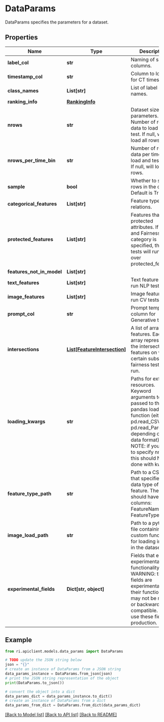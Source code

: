 # DataParams

DataParams specifies the parameters for a dataset.

## Properties

Name | Type | Description | Notes
------------ | ------------- | ------------- | -------------
**label_col** | **str** | Naming of special columns. | [optional] 
**timestamp_col** | **str** | Column to look at for CT timestamp. | [optional] 
**class_names** | **List[str]** | List of label class names. | [optional] 
**ranking_info** | [**RankingInfo**](RankingInfo.md) |  | [optional] 
**nrows** | **str** | Dataset size parameters. Number of rows of data to load and test. If null, will load all rows. | [optional] 
**nrows_per_time_bin** | **str** | Number of rows of data per time bin to load and test in CT. If null, will load all rows. | [optional] 
**sample** | **bool** | Whether to sample rows in the data. Default is True. | [optional] 
**categorical_features** | **List[str]** | Feature types and relations. | [optional] 
**protected_features** | **List[str]** | Features that are protected attributes. If Bias and Fairness category is specified, these tests will run only over protected_features. | [optional] 
**features_not_in_model** | **List[str]** |  | [optional] 
**text_features** | **List[str]** | Text features to run NLP tests over. | [optional] 
**image_features** | **List[str]** | Image features to run CV tests over. | [optional] 
**prompt_col** | **str** | Prompt template column for Generative tasks. | [optional] 
**intersections** | [**List[FeatureIntersection]**](FeatureIntersection.md) | A list of arrays of features. Each array represents the intersection of features on which certain subset and fairness tests are run. | [optional] 
**loading_kwargs** | **str** | Paths for external resources. Keyword arguments to be passed to the pandas loading function (either pd.read_CSV or pd.read_Parquet, depending on your data format). NOTE: if you wish to specify nrows, this should NOT be done with kwargs. | [optional] 
**feature_type_path** | **str** | Path to a CSV file that specifies the data type of each feature. The file should have two columns: FeatureName and FeatureType. | [optional] 
**image_load_path** | **str** | Path to a python file containing a custom function for loading images in the dataset. | [optional] 
**experimental_fields** | **Dict[str, object]** | Fields that enable experimental functionality.  WARNING: these fields are experimental; ie, their functionality may not be reliable or backwards-compatible. Do not use these fields in production. | [optional] 

## Example

```python
from ri.apiclient.models.data_params import DataParams

# TODO update the JSON string below
json = "{}"
# create an instance of DataParams from a JSON string
data_params_instance = DataParams.from_json(json)
# print the JSON string representation of the object
print(DataParams.to_json())

# convert the object into a dict
data_params_dict = data_params_instance.to_dict()
# create an instance of DataParams from a dict
data_params_from_dict = DataParams.from_dict(data_params_dict)
```
[[Back to Model list]](../README.md#documentation-for-models) [[Back to API list]](../README.md#documentation-for-api-endpoints) [[Back to README]](../README.md)

